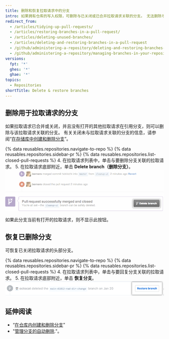 ```yaml
---
title: 删除和恢复拉取请求中的分支
intro: 如果拥有仓库的写入权限，可删除与已关闭或已合并拉取请求关联的分支。 无法删除与已打开拉取请求关联的分支。
redirect_from:
  - /articles/tidying-up-pull-requests/
  - /articles/restoring-branches-in-a-pull-request/
  - /articles/deleting-unused-branches/
  - /articles/deleting-and-restoring-branches-in-a-pull-request
  - /github/administering-a-repository/deleting-and-restoring-branches-in-a-pull-request
  - /github/administering-a-repository/managing-branches-in-your-repository/deleting-and-restoring-branches-in-a-pull-request
versions:
  fpt: '*'
  ghes: '*'
  ghae: '*'
topics:
  - Repositories
shortTitle: Delete & restore branches
---
```


## 删除用于拉取请求的分支

如果拉取请求已合并或关闭，并且没有打开的其他拉取请求在引用分支，则可以删除与该拉取请求关联的分支。 有关关闭未与拉取请求关联的分支的信息，请参阅“[在存储库中创建和删除分支](/github/collaborating-with-issues-and-pull-requests/creating-and-deleting-branches-within-your-repository#deleting-a-branch)”。

{% data reusables.repositories.navigate-to-repo %}
{% data reusables.repositories.sidebar-pr %}
{% data reusables.repositories.list-closed-pull-requests %}
4. 在拉取请求列表中，单击与要删除分支关联的拉取请求。
5. 在拉取请求底部附近，单击 **Delete branch（删除分支）**。 ![删除分支按钮](/assets/images/help/pull_requests/delete_branch_button.png)

   如果此分支当前有打开的拉取请求，则不显示此按钮。

## 恢复已删除分支

可恢复已关闭拉取请求的头部分支。

{% data reusables.repositories.navigate-to-repo %}
{% data reusables.repositories.sidebar-pr %}
{% data reusables.repositories.list-closed-pull-requests %}
4. 在拉取请求列表中，单击与要回复分支关联的拉取请求。
5. 在拉取请求底部附近，单击 **恢复分支**。 ![恢复已删除分支按钮](/assets/images/help/branches/branches-restore-deleted.png)

## 延伸阅读

- “[在仓库内创建和删除分支](/github/collaborating-with-issues-and-pull-requests/creating-and-deleting-branches-within-your-repository)”
- "[管理分支的自动删除](/github/administering-a-repository/managing-the-automatic-deletion-of-branches)."。
